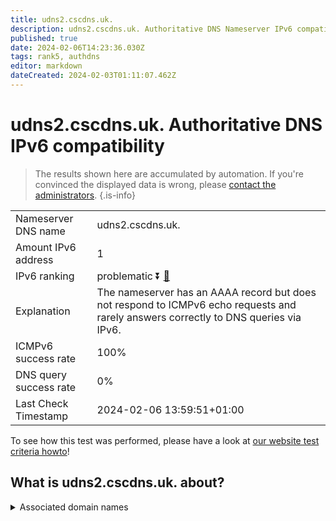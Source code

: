 ```yaml
---
title: udns2.cscdns.uk.
description: udns2.cscdns.uk. Authoritative DNS Nameserver IPv6 compatibility
published: true
date: 2024-02-06T14:23:36.030Z
tags: rank5, authdns
editor: markdown
dateCreated: 2024-02-03T01:11:07.462Z
---
```


# udns2.cscdns.uk. Authoritative DNS IPv6 compatibility

> The results shown here are accumulated by automation. If you're convinced the displayed data is wrong, please [contact the administrators](/howto/chat). 
{.is-info}




|   |   |
| - | - |
| Nameserver DNS name | udns2.cscdns.uk.
| Amount IPv6 address | 1
| IPv6 ranking | problematic :arrow_double_down: [🔗](/howto/ranking) |
| Explanation | The nameserver has an AAAA record but does not respond to ICMPv6 echo requests and rarely answers correctly to DNS queries via IPv6. |
| ICMPv6 success rate | 100%|
| DNS query success rate | 0% |
| Last Check Timestamp | 2024-02-06 13:59:51+01:00 |

To see how this test was performed, please have a look at [our website test criteria howto](/howto/testcriteria/authdns)!


## What is udns2.cscdns.uk. about?






<details>
<summary>Associated domain names</summary>

www.natwestgroup.com

www.astrazeneca.com

www.gilead.com

www.merz.com

www.perrigo.com

</details>
